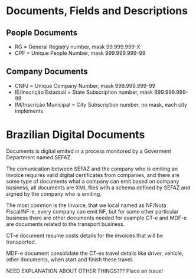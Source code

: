 # Documents, Fields and Descriptions

People Documents
-
- RG = General Registry number, mask 99.999.999-X
- CPF = Unique People Number, mask 999.999.999-99

Company Documents
-
- CNPJ = Unique Company Number, mask 999.999.999-99
- IE/Inscrição Estadual = State Subscription number, mask 999.999.999-99
- IM/Inscrição Municipal = City Subscription number, no mask, each city implements

# Brazilian Digital Documents

Documents is digital emited in a process monitored by a Goverment Department named SEFAZ.

The comunication between SEFAZ and the company who is emiting an Invoice requires valid digital certificates from companies, and there are some type of documents what a company can emit based on company business, all documents are XML files with a schema defined by SEFAZ and signed by the company who is emiting.

The most common is the Invoice, that we local named as NF/Nota Fiscal/NF-e, every company can emit NF, but for some other particular business there are other documents needed for example CT-e and MDF-e are documents related to the transport business.

CT-e document resume costs details for the invoices that will be transported.

MDF-e document consolidate the CT-es travel details like driver, vehicle, other documents, when start and finish these travel.

NEED EXPLANATION ABOUT OTHER THINGS??? Place an Issue!
